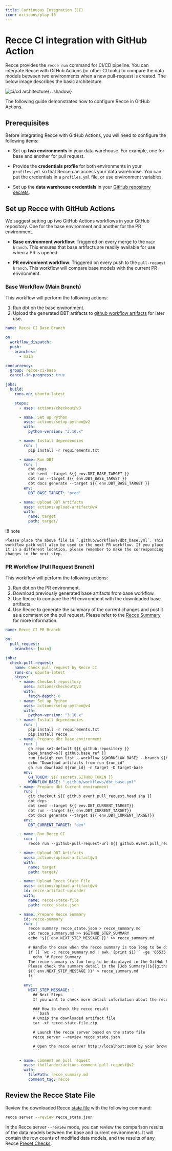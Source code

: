 ```yaml
---
title: Continuous Integration (CI)
icon: octicons/play-16
---
```


# Recce CI integration with GitHub Action

Recce provides the `recce run` command for CI/CD pipeline. You can integrate Recce with GitHub Actions (or other CI tools) to compare the data models between two environments when a new pull-request is created. The below image describes the basic architecture.

![ci/cd architecture](../../assets/images/pr/ci-cd.png){: .shadow}

The following guide demonstrates how to configure Recce in GitHub Actions.

## Prerequisites

Before integrating Recce with GitHub Actions, you will need to configure the following items:

- Set up **two environments** in your data warehouse. For example, one for base and another for pull request.

- Provide the **credentials profile** for both environments in your `profiles.yml` so that Recce can access your data warehouse. You can put the credentials in a `profiles.yml` file, or use environment variables.

- Set up the **data warehouse credentials** in your [GitHub repository secrets](https://docs.github.com/en/actions/reference/encrypted-secrets).

## Set up Recce with GitHub Actions

We suggest setting up two GitHub Actions workflows in your GitHub repository. One for the base environment and another for the PR environment.

- **Base environment workflow**: Triggered on every merge to the `main branch`. This ensures that base artifacts are readily available for use when a PR is opened.

- **PR environment workflow**: Triggered on every push to the `pull-request branch`. This workflow will compare base models with the current PR environment.

### Base Workflow (Main Branch)

This workflow will perform the following actions:

1. Run dbt on the base environment.
2. Upload the generated DBT artifacts to [github workflow artifacts](https://docs.github.com/en/actions/using-workflows/storing-workflow-data-as-artifacts) for later use.

```yaml
name: Recce CI Base Branch

on:
  workflow_dispatch:
  push:
    branches:
      - main

concurrency:
  group: recce-ci-base
  cancel-in-progress: true

jobs:
  build:
    runs-on: ubuntu-latest

    steps:
      - uses: actions/checkout@v3

      - name: Set up Python
        uses: actions/setup-python@v2
        with:
          python-version: "3.10.x"

      - name: Install dependencies
        run: |
          pip install -r requirements.txt

      - name: Run DBT
        run: |
          dbt deps
          dbt seed --target ${{ env.DBT_BASE_TARGET }}
          dbt run --target ${{ env.DBT_BASE_TARGET }}
          dbt docs generate --target ${{ env.DBT_BASE_TARGET }}
        env:
          DBT_BASE_TARGET: "prod"

      - name: Upload DBT Artifacts
        uses: actions/upload-artifact@v4
        with:
          name: target
          path: target/
```

!!! note

    Please place the above file in `.github/workflows/dbt_base.yml`. This workflow path will also be used in the next PR workflow. If you place it in a different location, please remember to make the corresponding changes in the next step.

### PR Workflow (Pull Request Branch)

This workflow will perform the following actions:

1. Run dbt on the PR environment.
2. Download previously generated base artifacts from base workflow.
3. Use Recce to compare the PR environment with the downloaded base artifacts.
4. Use Recce to generate the summary of the current changes and post it as a comment on the pull request. Please refer to the [Recce Summary](../features/recce-summary.md) for more information.

````yaml
name: Recce CI PR Branch

on:
  pull_request:
    branches: [main]

jobs:
  check-pull-request:
    name: Check pull request by Recce CI
    runs-on: ubuntu-latest
    steps:
      - name: Checkout repository
        uses: actions/checkout@v3
        with:
          fetch-depth: 0
      - name: Set up Python
        uses: actions/setup-python@v4
        with:
          python-version: "3.10.x"
      - name: Install dependencies
        run: |
          pip install -r requirements.txt
          pip install recce
      - name: Prepare dbt Base environment
        run: |
          gh repo set-default ${{ github.repository }}
          base_branch=${{ github.base_ref }}
          run_id=$(gh run list --workflow ${WORKFLOW_BASE} --branch ${base_branch} --status success --limit 1 --json databaseId --jq '.[0].databaseId')
          echo "Download artifacts from run $run_id"
          gh run download ${run_id} -n target -D target-base
        env:
          GH_TOKEN: ${{ secrets.GITHUB_TOKEN }}
          WORKFLOW_BASE: ".github/workflows/dbt_base.yml"
      - name: Prepare dbt Current environment
        run: |
          git checkout ${{ github.event.pull_request.head.sha }}
          dbt deps
          dbt seed --target ${{ env.DBT_CURRENT_TARGET}}
          dbt run --target ${{ env.DBT_CURRENT_TARGET}}
          dbt docs generate --target ${{ env.DBT_CURRENT_TARGET}}
        env:
          DBT_CURRENT_TARGET: "dev"

      - name: Run Recce CI
        run: |
          recce run --github-pull-request-url ${{ github.event.pull_request.html_url }}

      - name: Upload DBT Artifacts
        uses: actions/upload-artifact@v4
        with:
          name: target
          path: target/

      - name: Upload Recce State File
        uses: actions/upload-artifact@v4
        id: recce-artifact-uploader
        with:
          name: recce-state-file
          path: recce_state.json

      - name: Prepare Recce Summary
        id: recce-summary
        run: |
          recce summary recce_state.json > recce_summary.md
          cat recce_summary.md >> $GITHUB_STEP_SUMMARY
          echo '${{ env.NEXT_STEP_MESSAGE }}' >> recce_summary.md

          # Handle the case when the recce summary is too long to be displayed in the GitHub PR comment
          if [[ `wc -c recce_summary.md | awk '{print $1}'` -ge '65535' ]]; then
            echo '# Recce Summary
          The recce summary is too long to be displayed in the GitHub PR comment.
          Please check the summary detail in the [Job Summary](${{github.server_url}}/${{github.repository}}/actions/runs/${{github.run_id}}) page.
          ${{ env.NEXT_STEP_MESSAGE }}' > recce_summary.md
          fi

        env:
          NEXT_STEP_MESSAGE: |
            ## Next Steps
            If you want to check more detail information about the recce result, please download the [artifact](${{ steps.recce-artifact-uploader.outputs.artifact-url }}) file and open it by [Recce](https://pypi.org/project/recce/) CLI.

            ### How to check the recce result
            ```bash
            # Unzip the downloaded artifact file
            tar -xf recce-state-file.zip

            # Launch the recce server based on the state file
            recce server --review recce_state.json

            # Open the recce server http://localhost:8000 by your browser
            ```

      - name: Comment on pull request
        uses: thollander/actions-comment-pull-request@v2
        with:
          filePath: recce_summary.md
          comment_tag: recce
````

## Review the Recce State File

Review the downloaded Recce [state file](../features/state-file.md) with the following command:

```bash
recce server --review recce_state.json
```

In the Recce server `--review` mode, you can review the comparison results of the data models between the base and current environments. It will contain the row counts of modified data models, and the results of any Recce [Preset Checks](../features/preset-checks.md).
